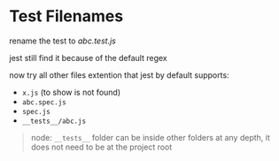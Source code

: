 # Test Filenames

rename the test to _abc.test.js_

jest still find it because of the default regex

now try all other files extention that jest by default supports:

- `x.js` (to show is not found)
- `abc.spec.js`
- `spec.js`
- `__tests__/abc.js`

> node: `__tests__` folder can be inside other folders at any depth, it does not need to be at the project root
